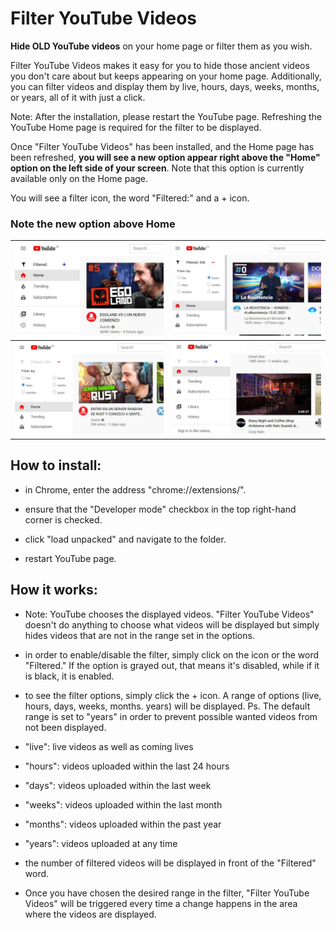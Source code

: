 # Filter YouTube Videos

**Hide OLD YouTube videos** on your home page or filter them as you wish.

Filter YouTube Videos makes it easy for you to hide those ancient videos you don't care about but keeps appearing on your home page. Additionally, you can filter videos and display them by live, hours, days, weeks, months, or years, all of it with just a click.

Note: After the installation, please restart the YouTube page. Refreshing the YouTube Home page is required for the filter to be displayed.

Once "Filter YouTube Videos" has been installed, and the Home page has been refreshed, **you will see a new option appear right above the "Home" option on the left side of your screen**. Note that this option is currently available only on the Home page.

You will see a filter icon, the word "Filtered:" and a + icon.

### Note the new option above Home ###

| ![example image](https://github.com/clean-code-webdev/Filter-YouTube-Videos/blob/main/img/1.jpeg) | ![example image](https://github.com/clean-code-webdev/Filter-YouTube-Videos/blob/main/img/2.jpeg) |
|--|--|
| ![example image](https://github.com/clean-code-webdev/Filter-YouTube-Videos/blob/main/img/3.jpeg) | ![example image](https://github.com/clean-code-webdev/Filter-YouTube-Videos/blob/main/img/4.jpeg) |



## How to install:

 -  in Chrome, enter the address "chrome://extensions/".
    
-   ensure that the "Developer mode" checkbox in the top right-hand corner is checked.
    
-   click "load unpacked" and navigate to the folder.
    
-   restart YouTube page.

## How it works:

-   Note: YouTube chooses the displayed videos. "Filter YouTube Videos" doesn't do anything to choose what videos will be displayed but simply hides videos that are not in the range set in the options.
    
-   in order to enable/disable the filter, simply click on the icon or the word "Filtered." If the option is grayed out, that means it's disabled, while if it is black, it is enabled.
    
-   to see the filter options, simply click the + icon. A range of options (live, hours, days, weeks, months. years) will be displayed. Ps. The default range is set to "years" in order to prevent possible wanted videos from not been displayed.
    
-   "live": live videos as well as coming lives
    
-   "hours": videos uploaded within the last 24 hours
    
-   "days": videos uploaded within the last week
    
-   "weeks": videos uploaded within the last month
    
-   "months": videos uploaded within the past year
    
-   "years": videos uploaded at any time
    
-   the number of filtered videos will be displayed in front of the "Filtered" word.
    
-   Once you have chosen the desired range in the filter, "Filter YouTube Videos" will be triggered every time a change happens in the area where the videos are displayed.
